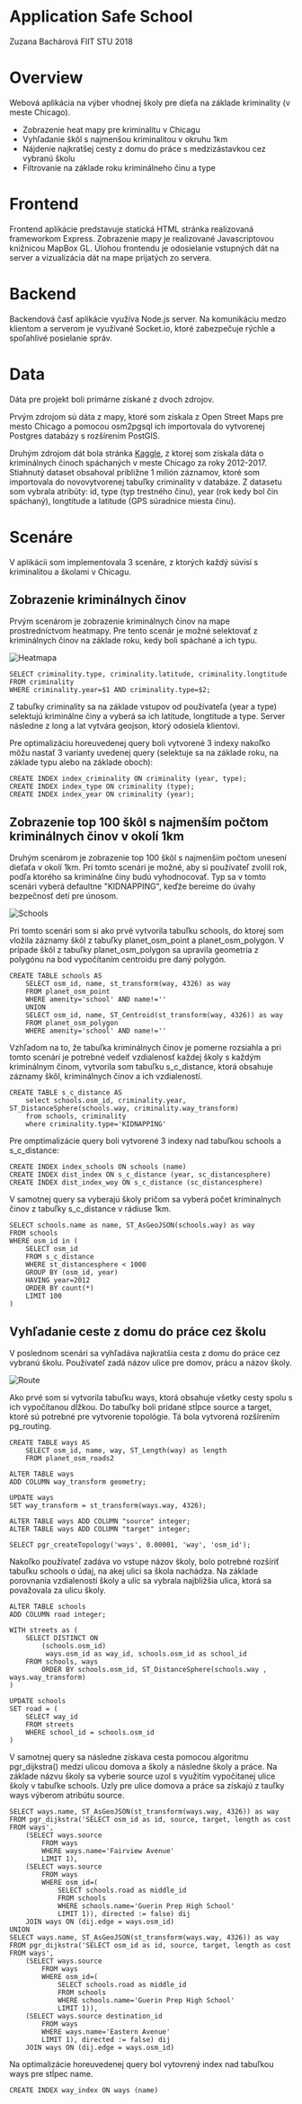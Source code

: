 # Application Safe School 
Zuzana Bachárová
FIIT STU 2018

# Overview

Webová aplikácia na výber vhodnej školy pre dieťa na základe kriminality (v meste Chicago).

- Zobrazenie heat mapy pre kriminalitu v Chicagu
- Vyhľadanie škôl s najmenšou kriminalitou v okruhu 1km
- Nájdenie najkratšej cesty z domu do práce s medzizástavkou cez vybranú školu
- Filtrovanie na základe roku kriminálneho činu a type

# Frontend

Frontend aplikácie predstavuje statická HTML stránka realizovaná frameworkom Express. Zobrazenie mapy je realizované Javascriptovou knižnicou MapBox GL. Úlohou frontendu je odosielanie vstupných dát na server a vizualizácia dát na mape prijatých zo servera.

# Backend

Backendová časť aplikácie využíva Node.js server. Na komunikáciu medzo klientom a serverom je využívané Socket.io, ktoré zabezpečuje rýchle a spoľahlivé posielanie správ. 

# Data

Dáta pre projekt boli primárne získané z dvoch zdrojov. 

Prvým zdrojom sú dáta z mapy, ktoré som získala z Open Street Maps pre mesto Chicago a pomocou osm2pgsql ich importovala do vytvorenej Postgres databázy s rozšírením PostGIS.

Druhým zdrojom dát bola stránka [Kaggle](https://www.kaggle.com/currie32/crimes-in-chicago#Chicago_Crimes_2012_to_2017.csv), z ktorej som získala dáta o kriminálnych činoch spáchaných v meste Chicago za roky 2012-2017. Stiahnutý dataset obsahoval približne 1 milión záznamov, ktoré som importovala do novovytvorenej tabuľky criminality v databáze. Z datasetu som vybrala atribúty: id, type (typ trestného činu), year (rok kedy bol čin spáchaný), longtitude a latitude (GPS súradnice miesta činu). 

# Scenáre

V aplikácii som implementovala 3 scenáre, z ktorých každý súvisí s kriminalitou a školami v Chicagu.

## Zobrazenie kriminálnych činov

Prvým scenárom je zobrazenie kriminálnych činov na mape prostredníctvom heatmapy. Pre tento scenár je možné selektovať z kriminálnych činov na základe roku, kedy boli spáchané a ich typu.

![Heatmapa](heatmap.PNG)

```
SELECT criminality.type, criminality.latitude, criminality.longtitude 
FROM criminality 
WHERE criminality.year=$1 AND criminality.type=$2;
```
Z tabuľky criminality sa na základe vstupov od používateľa (year a type) selektujú kriminálne činy a vyberá sa ich latitude, longtitude a type. Server následne z long a lat vytvára geojson, ktorý odosiela klientovi.

Pre optimalizáciu horeuvedenej query boli vytvorené 3 indexy nakoľko môžu nastať 3 varianty uvedenej query (selektuje sa na základe roku, na základe typu alebo na základe oboch):

```
CREATE INDEX index_criminality ON criminality (year, type);
CREATE INDEX index_type ON criminality (type);
CREATE INDEX index_year ON criminality (year);
```

## Zobrazenie top 100 škôl s najmenším počtom kriminálnych činov v okolí 1km

Druhým scenárom je zobrazenie top 100 škôl s najmenším počtom unesení dieťaťa v okolí 1km. Pri tomto scenári je možné, aby si používateľ zvolil rok, podľa ktorého sa kriminálne činy budú vyhodnocovať. Typ sa v tomto scenári vyberá defaultne "KIDNAPPING", keďže bereime do úvahy bezpečnosť detí pre únosom. 

![Schools](schools.PNG)

Pri tomto scenári som si ako prvé vytvorila tabuľku schools, do ktorej som vložila záznamy škôl z tabuľky planet_osm_point a planet_osm_polygon. V prípade škôl z tabuľky planet_osm_polygon sa upravila geometria z polygónu na bod vypočítaním centroidu pre daný polygón. 

```
CREATE TABLE schools AS
	SELECT osm_id, name, st_transform(way, 4326) as way
	FROM planet_osm_point
	WHERE amenity='school' AND name!=''
	UNION 
	SELECT osm_id, name, ST_Centroid(st_transform(way, 4326)) as way
	FROM planet_osm_polygon
	WHERE amenity='school' AND name!=''
```

Vzhľadom na to, že tabuľka kriminálnych činov je pomerne rozsiahla a pri tomto scenári je potrebné vedeiť vzdialenosť každej školy s každým kriminálnym činom, vytvorila som tabuľku s_c_distance, ktorá obsahuje záznamy škôl, kriminálnych činov a ich vzdialeností.

```
CREATE TABLE s_c_distance AS
	select schools.osm_id, criminality.year, ST_DistanceSphere(schools.way, criminality.way_transform)
	from schools, criminality
	where criminality.type='KIDNAPPING'
```

Pre omptimalizácie query boli vytvorené 3 indexy nad tabuľkou schools a s_c_distance:

```
CREATE INDEX index_schools ON schools (name)
CREATE INDEX dist_index ON s_c_distance (year, sc_distancesphere)
CREATE INDEX dist_index_woy ON s_c_distance (sc_distancesphere)
```
V samotnej query sa vyberajú školy pričom sa vyberá počet kriminalnych činov z tabuľky s_c_distance v rádiuse 1km.

```
SELECT schools.name as name, ST_AsGeoJSON(schools.way) as way
FROM schools
WHERE osm_id in (
	SELECT osm_id
	FROM s_c_distance
	WHERE st_distancesphere < 1000
	GROUP BY (osm_id, year)
	HAVING year=2012 
	ORDER BY count(*)
	LIMIT 100
)
```

## Vyhľadanie ceste z domu do práce cez školu

V poslednom scenári sa vyhľadáva najkratšia cesta z domu do práce cez vybranú školu. Používateľ zadá názov ulice pre domov, prácu a názov školy. 

![Route](route.PNG)

Ako prvé som si vytvorila tabuľku ways, ktorá obsahuje všetky cesty spolu s ich vypočítanou dĺžkou. Do tabuľky boli pridané stĺpce source a target, ktoré sú potrebné pre vytvorenie topológie. Tá bola vytvorená rozšírením pg_routing.

```
CREATE TABLE ways AS
	SELECT osm_id, name, way, ST_Length(way) as length
	FROM planet_osm_roads2
	
ALTER TABLE ways
ADD COLUMN way_transform geometry;

UPDATE ways
SET way_transform = st_transform(ways.way, 4326);
	
ALTER TABLE ways ADD COLUMN "source" integer;
ALTER TABLE ways ADD COLUMN "target" integer;

SELECT pgr_createTopology('ways', 0.00001, 'way', 'osm_id');
```

Nakoľko používateľ zadáva vo vstupe názov školy, bolo potrebné rozšíriť tabuľku schools o údaj, na akej ulici sa škola nachádza. Na základe porovnania vzdialeností školy a ulíc sa vybrala najbližšia ulica, ktorá sa považovala za ulicu školy. 

```
ALTER TABLE schools
ADD COLUMN road integer;

WITH streets as (
	SELECT DISTINCT ON
	    (schools.osm_id) 
	     ways.osm_id as way_id, schools.osm_id as school_id
	FROM schools, ways
	    ORDER BY schools.osm_id, ST_DistanceSphere(schools.way , ways.way_transform)
)

UPDATE schools
SET road = (
	SELECT way_id
	FROM streets
	WHERE school_id = schools.osm_id
)
```

V samotnej query sa následne získava cesta pomocou algoritmu pgr_dijkstra() medzi ulicou domova a školy a následne školy a práce. Na základe názvu školy sa vyberie source uzol s využitím vypočítanej ulice školy v tabuľke schools. Uzly pre ulice domova a práce sa získajú z tauľky ways výberom atribútu source.

```
SELECT ways.name, ST_AsGeoJSON(st_transform(ways.way, 4326)) as way 
FROM pgr_dijkstra('SELECT osm_id as id, source, target, length as cost FROM ways', 
	(SELECT ways.source 
		FROM ways
		WHERE ways.name='Fairview Avenue'
		LIMIT 1), 
	(SELECT ways.source
		FROM ways
		WHERE osm_id=(
			SELECT schools.road as middle_id
			FROM schools
			WHERE schools.name='Guerin Prep High School'
			LIMIT 1)), directed := false) dij 
	JOIN ways ON (dij.edge = ways.osm_id) 
UNION 
SELECT ways.name, ST_AsGeoJSON(st_transform(ways.way, 4326)) as way 
FROM pgr_dijkstra('SELECT osm_id as id, source, target, length as cost FROM ways', 
	(SELECT ways.source
		FROM ways
		WHERE osm_id=(
			SELECT schools.road as middle_id
			FROM schools
			WHERE schools.name='Guerin Prep High School'
			LIMIT 1)), 
	(SELECT ways.source destination_id
		FROM ways
		WHERE ways.name='Eastern Avenue'
		LIMIT 1), directed := false) dij 
    JOIN ways ON (dij.edge = ways.osm_id)	
```

Na optimalizácie horeuvedenej query bol vytovrený index nad tabuľkou ways pre stĺpec name.

```
CREATE INDEX way_index ON ways (name)	
```
